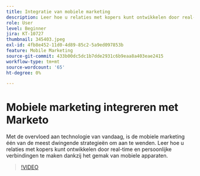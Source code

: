 ```yaml
---
title: Integratie van mobiele marketing
description: Leer hoe u relaties met kopers kunt ontwikkelen door real-time en persoonlijke verbindingen te maken dankzij het gemak van mobiele apparaten.
role: User
level: Beginner
jira: KT-10727
thumbnail: 345403.jpeg
exl-id: 4fb8e452-11d0-4d89-85c2-5a9ed097853b
feature: Mobile Marketing
source-git-commit: 433b00dc5dc1b7dde2931c6b9eaa8a403eae2415
workflow-type: tm+mt
source-wordcount: '65'
ht-degree: 0%

---
```


# Mobiele marketing integreren met Marketo

Met de overvloed aan technologie van vandaag, is de mobiele marketing één van de meest dwingende strategieën om aan te wenden. Leer hoe u relaties met kopers kunt ontwikkelen door real-time en persoonlijke verbindingen te maken dankzij het gemak van mobiele apparaten.

>[!VIDEO](https://video.tv.adobe.com/v/345403/?quality=12&learn=on)

